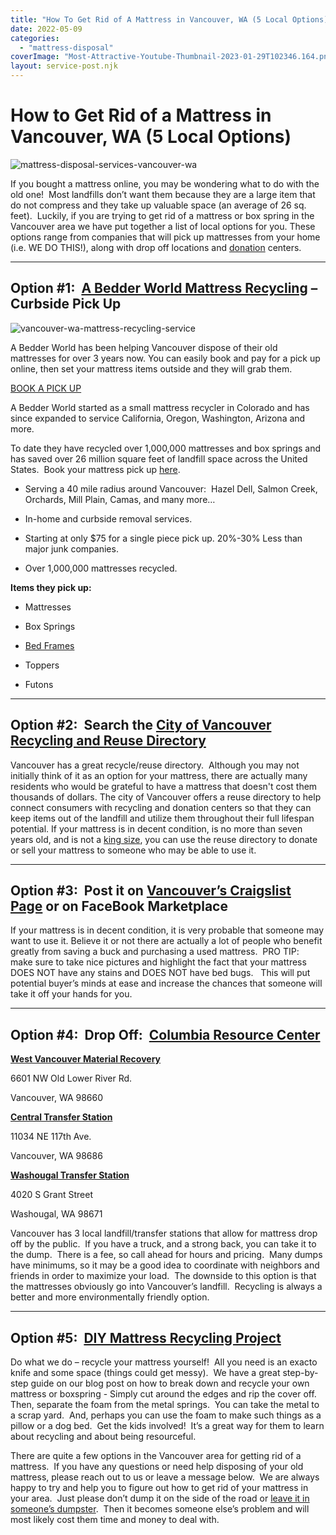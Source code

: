 ```yaml
---
title: "How To Get Rid of A Mattress in Vancouver, WA (5 Local Options)"
date: 2022-05-09
categories: 
  - "mattress-disposal"
coverImage: "Most-Attractive-Youtube-Thumbnail-2023-01-29T102346.164.png"
layout: service-post.njk
---
```


# How to Get Rid of a Mattress in Vancouver, WA (5 Local Options)

![mattress-disposal-services-vancouver-wa](/images/blog/Most-Attractive-Youtube-Thumbnail-2023-01-29T102346.164-1024x576.png)

If you bought a mattress online, you may be wondering what to do with the old one!  Most landfills don’t want them because they are a large item that do not compress and they take up valuable space (an average of 26 sq. feet).  Luckily, if you are trying to get rid of a mattress or box spring in the Vancouver area we have put together a list of local options for you. These options range from companies that will pick up mattresses from your home (i.e. WE DO THIS!), along with drop off locations and [donation](https://www.abedderworld.com/does-goodwill-take-mattresses-4-alternative-options.html/) centers.

* * *

## Option #1:  [A Bedder World Mattress Recycling](https://www.abedderworld.com/Vancouver-WA/) – Curbside Pick Up

![vancouver-wa-mattress-recycling-service](/images/blog/Screen-Shot-2023-01-29-at-10.17.15-AM-1024x486.png)

A Bedder World has been helping Vancouver dispose of their old mattresses for over 3 years now. You can easily book and pay for a pick up online, then set your mattress items outside and they will grab them.

[BOOK A PICK UP](https://www.abedderworld.com/Vancouver-WA/)

A Bedder World started as a small mattress recycler in Colorado and has since expanded to service California, Oregon, Washington, Arizona and more.

To date they have recycled over 1,000,000 mattresses and box springs and has saved over 26 million square feet of landfill space across the United States.  Book your mattress pick up [here](http://abedderworld.com/Vancouver-WA/).

- Serving a 40 mile radius around Vancouver:  Hazel Dell, Salmon Creek, Orchards, Mill Plain, Camas, and many more…

- In-home and curbside removal services.

- Starting at only $75 for a single piece pick up. 20%-30% Less than major junk companies.

- Over 1,000,000 mattresses recycled.

**Items they pick up:**

- Mattresses

- Box Springs

- [Bed Frames](https://www.abedderworld.com/eco-friendly-bed-frame.html/)

- Toppers

- Futons

* * *

## Option #2:  Search the [City of Vancouver Recycling and Reuse Directory](https://Cityofvancouver.us/publicworks/page/recycling-right-made-easy) 

Vancouver has a great recycle/reuse directory.  Although you may not initially think of it as an option for your mattress, there are actually many residents who would be grateful to have a mattress that doesn't cost them thousands of dollars. The city of Vancouver offers a reuse directory to help connect consumers with recycling and donation centers so that they can keep items out of the landfill and utilize them throughout their full lifespan potential. If your mattress is in decent condition, is no more than seven years old, and is not a [king size](https://www.abedderworld.com/king-size-memory-foam-mattress.html/), you can use the reuse directory to donate or sell your mattress to someone who may be able to use it.

* * *

## Option #3:  Post it on [Vancouver’s Craigslist Page](https://Portland.craigslist.org) or on FaceBook Marketplace 

If your mattress is in decent condition, it is very probable that someone may want to use it. Believe it or not there are actually a lot of people who benefit greatly from saving a buck and purchasing a used mattress.  PRO TIP:  make sure to take nice pictures and highlight the fact that your mattress DOES NOT have any stains and DOES NOT have bed bugs.   This will put potential buyer’s minds at ease and increase the chances that someone will take it off your hands for you. 

* * *

## Option #4:  Drop Off:  [Columbia Resource Center](https://www.columbiaresourcecompany.com/)

**[West Vancouver Material Recovery](https://www.columbiaresourcecompany.com/west-vancouver-material-recovery)**

6601 NW Old Lower River Rd.

Vancouver, WA 98660

**[Central Transfer Station](https://www.columbiaresourcecompany.com/central-transfer-and-recycling)**

11034 NE 117th Ave.

Vancouver, WA 98686

**[Washougal Transfer Station](https://www.columbiaresourcecompany.com/washougal-transfer-station)**

4020 S Grant Street

Washougal, WA 98671

Vancouver has 3 local landfill/transfer stations that allow for mattress drop off by the public.  If you have a truck, and a strong back, you can take it to the dump.  There is a fee, so call ahead for hours and pricing.  Many dumps have minimums, so it may be a good idea to coordinate with neighbors and friends in order to maximize your load.  The downside to this option is that the mattresses obviously go into Vancouver’s landfill.  Recycling is always a better and more environmentally friendly option.  

* * *

## Option #5:  [DIY Mattress Recycling Project](https://www.budgetdumpster.com/blog/how-to-break-down-mattress-and-box-spring/)

Do what we do – recycle your mattress yourself!  All you need is an exacto knife and some space (things could get messy).  We have a great step-by-step guide on our blog post on how to break down and recycle your own mattress or boxspring - Simply cut around the edges and rip the cover off.  Then, separate the foam from the metal springs.  You can take the metal to a scrap yard.  And, perhaps you can use the foam to make such things as a pillow or a dog bed.  Get the kids involved!  It’s a great way for them to learn about recycling and about being resourceful.  

There are quite a few options in the Vancouver area for getting rid of a mattress.  If you have any questions or need help disposing of your old mattress, please reach out to us or leave a message below.  We are always happy to try and help you to figure out how to get rid of your mattress in your area.  Just please don’t dump it on the side of the road or [leave it in someone’s dumpster](https://www.abedderworld.com/get-rid-of-a-mattress-by-throwing-it-in-the-dumpster.html/).  Then it becomes someone else’s problem and will most likely cost them time and money to deal with.
